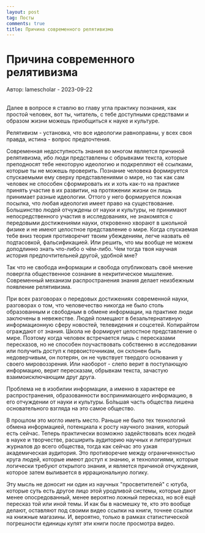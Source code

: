 ```yaml
---
layout: post
tag: Посты
comments: true
title: Причина современного релятивизма
---
```


# Причина современного релятивизма

Автор: lamescholar - 2023-09-22
<br><br>

Далее в вопросе я ставлю во главу угла практику познания, как простой человек, вот ты, читатель, с тебе доступными средствами и образом жизни можешь приобщиться к науке и культуре.

Релятивизм - установка, что все идеологии равноправны, у всех своя правда, истина - вопрос предпочтения.

Современная недоступность знания во многом является причиной релятивизма, ибо люди представлены с обрывками текста, которые преподносят тебе некоторую идеологию и подкрепляют её ссылками, которые ты не можешь проверить. Познание человека формируется спускаемыми ему сверху представлениями о мире, но так как сам человек не способен сформировать их и хоть как-то на практике принять участие в их развитии, на протяжении жизни он лишь принимает разные идеологии. Оттого у него формируется ложная посылка, что любая идеология имеет право на существование. Большинство людей отчуждены от науки и культуры, не принимают непосредственного участия в исследованиях, не знакомятся с передовыми достижениями науки, откровенно хворают в школьной физике и не имеют целостное представление о мире. Когда спускаемая тебе вниз теория противоречит твоим убеждениям, легче назвать её подтасовкой, фальсификацией. Или решить, что мы вообще не можем доподлинно знать что-либо о чём-либо. Чем тогда твоя научная история предпочтительней другой, удобной мне?

Так что не свобода информации и свобода опубликовать своё мнение повергла общественное сознание в некритическое мышление. Современный механизм распространения знания делает неизбежным появление релятивизма.

При всех разговорах о передовых достижениях современной науки, разговорах о том, что человечество никогда не было столь образованным и свободным в обмене информации, на практике люди заключены в невежестве. Людей помещают в безальтернативную информационную сферу новостей, телевидения и соцсетей. Копирайтом ограждают от знания. Школа не формирует целостное представление о мире. Поэтому когда человек встречается лишь с пересказами пересказов, но не способен поучаствовать собственно в исследовании или получить доступ к первоисточникам, он склонен быть недоверчивым, он потерян, он не чувствует твердого основания у своего мировоззрения. Или наоборот - слепо верит в поступающую информацию, верит пересказам, обрывкам текста, зачастую взаимоисключающим друг друга.

Проблема не в изобилии информации, а именно в характере ее распространения, образованности воспринимающего информацию, в его отчуждении от науки и культуры. Бо́льшая часть общества лишена основательного взгляда на это самое общество.

В прошлом это могло иметь место. Раньше не было тех технологий обмена информацией, потенциала к росту научного знания, который есть сейчас. Теперь практически возможно задействовать всех людей в науке и творчестве, расширить аудиторию научных и литературных журналов до всего общества, тогда как сейчас это узкая академическая аудитория. Это противоречие между ограниченностью круга людей, которые имеют доступ к знанию, и технологиями, которые логически требуют открытого знания, и является причиной отчуждения, которое затем выливается в иррациональную логику.

Эту мысль не доносит ни один из научных "просветителей" с ютуба, которые суть есть другое лицо этой уродливой системы, которые дают менее опосредованный, менее вероятно ложный пересказ, но всё ещё пересказ той или иной темы. И как бы в насмешку те, кто это вообще делают, оставляют под своими видео ссылки на книги, точнее ссылки на книжные магазины. И, вероятно, только в рамках статистической погрешности единицы купят эти книги после просмотра видео.